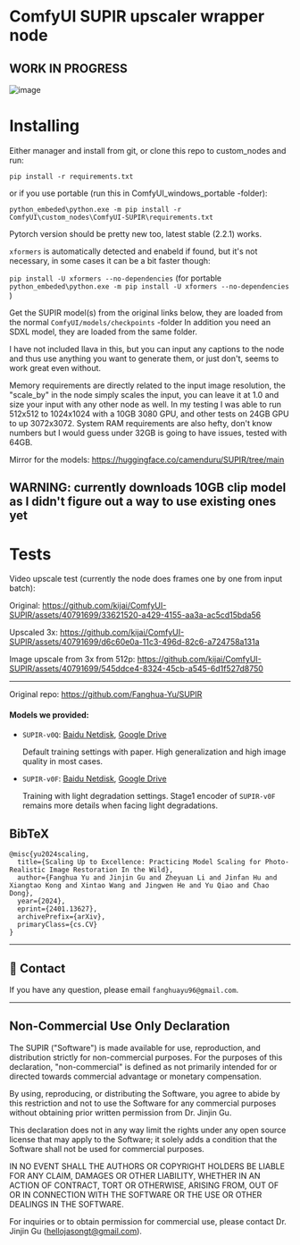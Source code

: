 # ComfyUI SUPIR upscaler wrapper node

## WORK IN PROGRESS
![image](https://github.com/kijai/ComfyUI-SUPIR/assets/40791699/887898d3-afe5-45d1-be08-50f6620b70eb)

# Installing
Either manager and install from git, or clone this repo to custom_nodes and run:

`pip install -r requirements.txt`

or if you use portable (run this in ComfyUI_windows_portable -folder):

`python_embeded\python.exe -m pip install -r ComfyUI\custom_nodes\ComfyUI-SUPIR\requirements.txt`

Pytorch version should be pretty new too, latest stable (2.2.1) works.

`xformers` is automatically detected and enabeld if found, but it's not necessary, in some cases it can be a bit faster though:

`pip install -U xformers --no-dependencies`  (for portable `python_embeded\python.exe -m pip install -U xformers --no-dependencies` )

Get the SUPIR model(s) from the original links below, they are loaded from the normal `ComfyUI/models/checkpoints` -folder
In addition you need an SDXL model, they are loaded from the same folder.

I have not included llava in this, but you can input any captions to the node and thus use anything you want to generate them, or just don't, seems to work great even without.

Memory requirements are directly related to the input image resolution, the "scale_by" in the node simply scales the input, you can leave it at 1.0 and size your input with any other node as well. In my testing I was able to run 512x512 to 1024x1024 with a 10GB 3080 GPU, and other tests on 24GB GPU to up 3072x3072. System RAM requirements are also hefty, don't know numbers but I would guess under 32GB is going to have issues, tested with 64GB.

Mirror for the models: https://huggingface.co/camenduru/SUPIR/tree/main

## WARNING: currently downloads 10GB clip model as I didn't figure out a way to use existing ones yet

# Tests
Video upscale test (currently the node does frames one by one from input batch):

Original: https://github.com/kijai/ComfyUI-SUPIR/assets/40791699/33621520-a429-4155-aa3a-ac5cd15bda56

Upscaled 3x: https://github.com/kijai/ComfyUI-SUPIR/assets/40791699/d6c60e0a-11c3-496d-82c6-a724758a131a

Image upscale from 3x from 512p:
https://github.com/kijai/ComfyUI-SUPIR/assets/40791699/545ddce4-8324-45cb-a545-6d1f527d8750



-------------------------------------------


Original repo:
https://github.com/Fanghua-Yu/SUPIR

#### Models we provided:
* `SUPIR-v0Q`: [Baidu Netdisk](https://pan.baidu.com/s/1lnefCZhBTeDWijqbj1jIyw?pwd=pjq6), [Google Drive](https://drive.google.com/drive/folders/1yELzm5SvAi9e7kPcO_jPp2XkTs4vK6aR?usp=sharing)
    
    Default training settings with paper. High generalization and high image quality in most cases.

* `SUPIR-v0F`: [Baidu Netdisk](https://pan.baidu.com/s/1AECN8NjiVuE3hvO8o-Ua6A?pwd=k2uz), [Google Drive](https://drive.google.com/drive/folders/1yELzm5SvAi9e7kPcO_jPp2XkTs4vK6aR?usp=sharing)

    Training with light degradation settings. Stage1 encoder of `SUPIR-v0F` remains more details when facing light degradations.


## BibTeX
    @misc{yu2024scaling,
      title={Scaling Up to Excellence: Practicing Model Scaling for Photo-Realistic Image Restoration In the Wild}, 
      author={Fanghua Yu and Jinjin Gu and Zheyuan Li and Jinfan Hu and Xiangtao Kong and Xintao Wang and Jingwen He and Yu Qiao and Chao Dong},
      year={2024},
      eprint={2401.13627},
      archivePrefix={arXiv},
      primaryClass={cs.CV}
    }

---

## 📧 Contact
If you have any question, please email `fanghuayu96@gmail.com`.

---
## Non-Commercial Use Only Declaration
The SUPIR ("Software") is made available for use, reproduction, and distribution strictly for non-commercial purposes. For the purposes of this declaration, "non-commercial" is defined as not primarily intended for or directed towards commercial advantage or monetary compensation.

By using, reproducing, or distributing the Software, you agree to abide by this restriction and not to use the Software for any commercial purposes without obtaining prior written permission from Dr. Jinjin Gu.

This declaration does not in any way limit the rights under any open source license that may apply to the Software; it solely adds a condition that the Software shall not be used for commercial purposes.

IN NO EVENT SHALL THE AUTHORS OR COPYRIGHT HOLDERS BE LIABLE FOR ANY CLAIM, DAMAGES OR OTHER LIABILITY, WHETHER IN AN ACTION OF CONTRACT, TORT OR OTHERWISE, ARISING FROM, OUT OF OR IN CONNECTION WITH THE SOFTWARE OR THE USE OR OTHER DEALINGS IN THE SOFTWARE.

For inquiries or to obtain permission for commercial use, please contact Dr. Jinjin Gu (hellojasongt@gmail.com).
